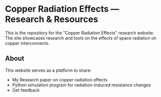 # Copper Radiation Effects — Research & Resources

This is the repository for the "Copper Radiation Effects" research website. The site showcases research and tools on the effects of space radiation on copper interconnects.

## About

This website serves as a platform to share:
- My Research paper on copper radiation effects
- Python simulation program for radiation-induced resistance changes
- Get feedback
